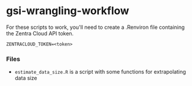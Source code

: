 # gsi-wrangling-workflow

For these scripts to work, you'll need to create a .Renviron file containing the Zentra Cloud API token.

```
ZENTRACLOUD_TOKEN=<token>
```

### Files

- `estimate_data_size.R` is a script with some functions for extrapolating data size